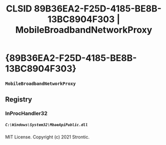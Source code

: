 ﻿---
title: "CLSID 89B36EA2-F25D-4185-BE8B-13BC8904F303 | MobileBroadbandNetworkProxy"
excerpt: What is COM-Object CLSID 89B36EA2-F25D-4185-BE8B-13BC8904F303?
---

# {89B36EA2-F25D-4185-BE8B-13BC8904F303}

### `MobileBroadbandNetworkProxy`

## Registry


### InProcHandler32

##### `C:\Windows\System32\MbaeApiPublic.dll`

MIT License. Copyright (c) 2021 Strontic.


